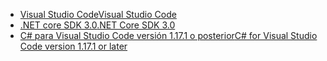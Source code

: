* [<span data-ttu-id="34b08-101">Visual Studio Code</span><span class="sxs-lookup"><span data-stu-id="34b08-101">Visual Studio Code</span></span>](https://code.visualstudio.com/)
* [<span data-ttu-id="34b08-102">.NET core SDK 3.0</span><span class="sxs-lookup"><span data-stu-id="34b08-102">.NET Core SDK 3.0</span></span>](https://dotnet.microsoft.com/download/dotnet-core/3.0)
* [<span data-ttu-id="34b08-103">C# para Visual Studio Code versión 1.17.1 o posterior</span><span class="sxs-lookup"><span data-stu-id="34b08-103">C# for Visual Studio Code version 1.17.1 or later</span></span>](https://marketplace.visualstudio.com/items?itemName=ms-vscode.csharp)